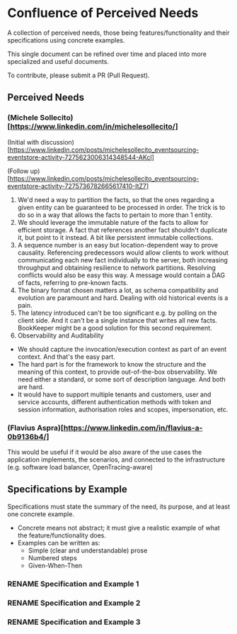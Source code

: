 # Confluence of Perceived Needs

A collection of perceived needs, those being features/functionality and their specifications using concrete examples.

This single document can be refined over time and placed into more specialized and useful documents.

To contribute, please submit a PR (Pull Request).

## Perceived Needs

### (Michele Sollecito)[https://www.linkedin.com/in/michelesollecito/]

(Initial with discussion)[https://www.linkedin.com/posts/michelesollecito_eventsourcing-eventstore-activity-7275623006314348544-AKcl]

(Follow up)[https://www.linkedin.com/posts/michelesollecito_eventsourcing-eventstore-activity-7275736782665617410-ItZ7]

1. We'd need a way to partition the facts, so that the ones regarding a given entity can be guaranteed to be processed in order. The trick is to do so in a way that allows the facts to pertain to more than 1 entity.
2. We should leverage the immutable nature of the facts to allow for efficient storage. A fact that references another fact shouldn't duplicate it, but point to it instead. A bit like persistent immutable collections.
3. A sequence number is an easy but location-dependent way to prove causality. Referencing predecessors would allow clients to work without communicating each new fact individually to the server, both increasing throughput and obtaining resilience to network partitions. Resolving conflicts would also be easy this way. A message would contain a DAG of facts, referring to pre-known facts.
4. The binary format chosen matters a lot, as schema compatibility and evolution are paramount and hard. Dealing with old historical events is a pain.
5. The latency introduced can't be too significant e.g. by polling on the client side. And it can't be a single instance that writes all new facts. BookKeeper might be a good solution for this second requirement.
6. Observability and Auditability
- We should capture the invocation/execution context as part of an event context. And that's the easy part.
- The hard part is for the framework to know the structure and the meaning of this context, to provide out-of-the-box observability. We need either a standard, or some sort of description language. And both are hard.
- It would have to support multiple tenants and customers, user and service accounts, different authentication methods with token and session information, authorisation roles and scopes, impersonation, etc.

### (Flavius Aspra)[https://www.linkedin.com/in/flavius-a-0b9136b4/]

This would be useful if it would be also aware of the use cases the application implements, the scenarios, and connected to the infrastructure (e.g. software load balancer, OpenTracing-aware)

## Specifications by Example

Specifications must state the summary of the need, its purpose, and at least one concrete example.

- Concrete means not abstract; it must give a realistic example of what the feature/functionality does.
- Examples can be written as:
  - Simple (clear and understandable) prose
  - Numbered steps
  - Given-When-Then

### RENAME Specification and Example 1

### RENAME Specification and Example 2

### RENAME Specification and Example 3
